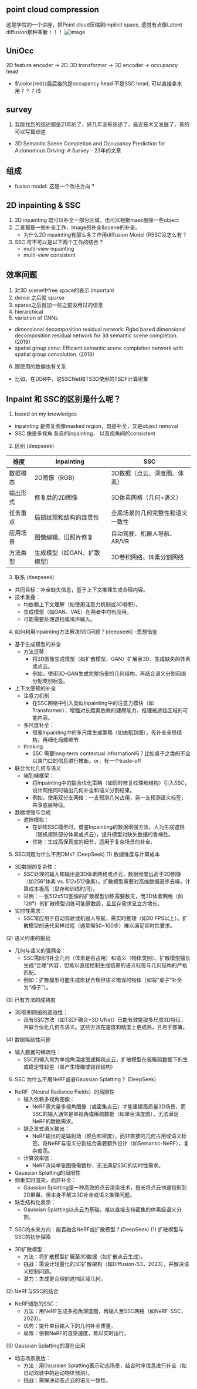 ## point cloud compression
这是学院的一个讲座，把Point cloud压缩到implicit space, 感觉有点像Latent diffusion那种革新！！！
![image](https://github.com/user-attachments/assets/bf9841f7-722c-47d1-9c8e-56bc60601a8c)


## UniOcc
2D feature encoder -> 2D-3D transformer -> 3D encoder -> occupancy head
- $\color{red}{最后接的是occupancy head 不是SSC  head, 可以直接拿来用？？？}$

## survey
1. 我能找到的综述都是21年的了，好几年没有综述了，最近技术又发展了，真的可以写篇综述
- 3D Semantic Scene Completion and Occupancy Prediction for Autonomous Driving: A Survey - 23年的文章

## 组成
- fusion model: 这是一个改进方向？

## 2D inpainting & SSC
1. 2D inpainting 既可以补全一部分区域，也可以根据mask删除一些object
2. 二者都是一些补全工作，Image的补全&scene的补全。
   - 为什么2D inpainting有那么多工作用diffusion Model 但SSC没怎么有？
3. SSC 可不可以是以下两个工作的结合？
   - multi-view inpainting
   - multi-view consistent

## 效率问题
1. 对3D scene中free space的表示 important
2. dense 之后就 sparse
3. sparse之后就加一些之前没用过的信息
4. hierarchical
5. variation of CNNs
- dimensional decomposition residual network: Rgbd based dimensional decomposition residual network for 3d semantic scene completion.(2019)
- spatial group conv: Efficient semantic scene completion network with spatial group convolution. (2018)
6. 跟使用的数据也有关系
- 比如，在DDR中，说SSCNet和TS3D使用的TSDF计算密集

## Inpaint 和 SSC的区别是什么呢？
1. based on my knowledges
- inpainting 是修复图像masked region，既是补全，又是object removal
- SSC 像是多视角 各自的inpainting， 以及视角间的consistent
2. 区别 (deepseek)

|维度	   | Inpainting               |	   SSC                     |
|--------|--------------------------|-----------------------------|
|数据模态	|2D图像（RGB）   	         |3D数据（点云、深度图、体素）    |
|输出形式	|修复后的2D图像	            |3D体素网格（几何+语义）        |
|任务重点	|局部纹理和结构的连贯性      |全局场景的几何完整性和语义一致性|
|应用场景	|图像编辑、旧照片修复      	|自动驾驶、机器人导航、AR/VR    |
|方法类型 |生成模型（如GAN、扩散模型）	|3D卷积网络、体素分割网络       |

3. 联系 (deepseek)
- 共同目标：补全缺失信息，基于上下文推理生成合理内容。
- 技术重叠：
  - 均依赖上下文理解（如使用注意力机制或3D卷积）。
  - 生成模型（如GAN、VAE）在两者中均有应用。
  - 可能需要处理遮挡或噪声输入。
4. 如何利用Inpainting方法解决SSC问题？(deepseek) -思想借鉴
- 基于生成模型的补全
  - 方法迁移：
    - 将2D图像生成模型（如扩散模型、GAN）扩展至3D，生成缺失的体素或点云。
    - 例如，使用3D-GAN生成完整场景的几何结构，再结合语义分割网络分配类别标签。
- 上下文感知的补全
  - 注意力机制：
    - 在SSC网络中引入类似Inpainting中的注意力模块（如Transformer），增强对长距离依赖的建模能力，推理被遮挡区域的可能内容。
  - 多尺度补全：
    - 借鉴Inpainting中的多尺度生成策略（如由粗到细），先补全全局结构，再细化局部细节
  - thinking
    - SSC 需要long-term contextual information吗？比如桌子之类的不会以来门口的信息进行推断。or，有一个trade-off
- 联合优化几何与语义
  - 端到端框架：
    - 将Inpainting中的联合优化策略（如同时修复纹理和结构）引入SSC，设计网络同时输出几何补全和语义分割结果。
    - 例如，使用双分支网络：一支预测几何占用，另一支预测语义标签，共享底层特征。
- 数据增强与合成
  - 遮挡模拟：
    - 在训练SSC模型时，借鉴Inpainting的数据增强方法，人为生成遮挡（随机擦除部分体素或点云），提升模型对缺失数据的鲁棒性。
    - 优势：生成高保真度的细节，适用于复杂场景的补全。
5. SSC问题为什么不用DMs? (DeepSeek)
(1) 数据维度与计算成本
- 3D数据的复杂性：
  - SSC处理的输入和输出是3D体素网格或点云，数据维度远高于2D图像（如256³体素 vs. 512x512像素）。扩散模型需要对高维数据逐步去噪，计算成本极高（显存和训练时间）。
  - 举例：一张512x512图像的扩散模型训练需要数天，而3D体素网格（如128³）的扩散模型训练可能需数周，且显存需求呈立方增长。
- 实时性需求：
  - SSC常应用于自动驾驶或机器人导航，需实时推理（如30 FPS以上）。扩散模型的迭代采样过程（通常需50~100步）难以满足实时性要求。

(2) 语义约束的挑战
- 几何与语义的强耦合：
  - SSC需同时补全几何（体素是否占用）和语义（物体类别）。扩散模型擅长生成“合理”内容，但难以直接控制生成结果的语义标签与几何结构的严格匹配。
  - 例如：扩散模型可能生成形状合理但语义错误的物体（如将“桌子”补全为“椅子”）。

(3) 已有方法的成熟度
- 3D卷积网络的高效性：
  - 现有SSC方法（如TSDF融合+3D UNet）已能有效提取多尺度3D特征，并联合优化几何与语义。这些方法在速度和精度上更成熟，且易于部署。

(4) 数据稀疏性问题
- 输入数据的稀疏性：
  - SSC的输入常为单视角深度图或稀疏点云，扩散模型在极稀疏数据下的生成稳定性较差（易产生模糊或错误结构）
6. SSC 为什么不用NeRF或者Gaussian Splatting？ (DeepSeek)
- NeRF（Neural Radiance Fields）的局限性
  - 输入依赖多视角图像：
    - NeRF需大量多视角图像（或密集点云）才能重建高质量3D场景，而SSC的输入通常是单视角或稀疏数据（如单目深度图），无法满足NeRF的数据需求。
  - 缺乏显式语义输出：
    - NeRF输出的是辐射场（颜色和密度），而非直接的几何占用或语义标签。将NeRF与语义分割结合需要额外设计（如Semantic-NeRF），复杂度高。
  - 计算效率低：
    - NeRF渲染单张图像需数秒，无法满足SSC的实时性需求。
- Gaussian Splatting的局限性
- 侧重实时渲染，而非补全：
  - Gaussian Splatting是一种高效的点云渲染技术，擅长将点云快速投影到2D屏幕，但本身不解决3D补全或语义推理问题。
- 缺乏结构化表示：
  - Gaussian Splatting以点云为基础，难以直接支持密集的体素级语义分割。

7. SSC的未来方向：能否融合NeRF或扩散模型？(DeepSeek)
(1) 扩散模型与SSC的初步探索
- 3D扩散模型：
  - 方法：将扩散模型扩展至3D数据（如扩散点云生成）。
  - 挑战：需设计轻量化的3D扩散架构（如Diffusion-S3，2023），并解决语义控制问题。
  - 潜力：生成更合理的遮挡区域几何。

(2) NeRF与SSC的结合
- NeRF辅助的SSC：
  - 方法：用NeRF生成多视角深度图，再输入至SSC网络（如NeRF-SSC，2023）。
  - 优势：提升单目输入下的几何补全质量。
  - 局限：依赖NeRF的渲染速度，难以实时运行。

(3) Gaussian Splatting的潜在应用
- 动态场景表达：
  - 方法：用Gaussian Splatting表示动态场景，结合时序信息进行补全（如自动驾驶中的运动物体预测）。
  - 挑战：需解决动态点云的语义一致性。
